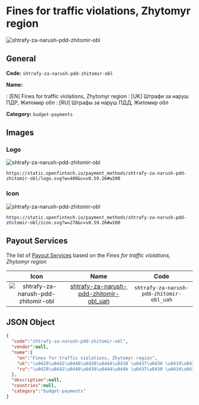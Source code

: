 
# Fines for traffic violations, Zhytomyr region 
![shtrafy-za-narush-pdd-zhitomir-obl](https://static.openfintech.io/payment_methods/shtrafy-za-narush-pdd-zhitomir-obl/logo.svg?w=400&c=v0.59.26#w200)  

## General 
**Code:** `shtrafy-za-narush-pdd-zhitomir-obl` 
 
**Name:** 
 
:	[EN] Fines for traffic violations, Zhytomyr region 
:	[UK] Штрафи за наруш ПДР, Житомир обл 
:	[RU] Штрафы за наруш ПДД, Житомир обл 
 
**Category:** `budget-payments` 
 

## Images 

### Logo 
![shtrafy-za-narush-pdd-zhitomir-obl](https://static.openfintech.io/payment_methods/shtrafy-za-narush-pdd-zhitomir-obl/logo.svg?w=400&c=v0.59.26#w200)  

```
https://static.openfintech.io/payment_methods/shtrafy-za-narush-pdd-zhitomir-obl/logo.svg?w=400&c=v0.59.26#w200
```  

### Icon 
![shtrafy-za-narush-pdd-zhitomir-obl](https://static.openfintech.io/payment_methods/shtrafy-za-narush-pdd-zhitomir-obl/icon.svg?w=278&c=v0.59.26#w100)  

```
https://static.openfintech.io/payment_methods/shtrafy-za-narush-pdd-zhitomir-obl/icon.svg?w=278&c=v0.59.26#w100
```  

## Payout Services 
 
The list of [Payout Services](/payout-services/) based on the _Fines for traffic violations, Zhytomyr region_ 

|Icon|Name|Code| 
|:---:|:---:|:---:| 
|![shtrafy-za-narush-pdd-zhitomir-obl](https://static.openfintech.io/payout_methods/shtrafy-za-narush-pdd-zhitomir-obl/icon.svg?w=278&c=v0.59.26#w40) |[shtrafy-za-narush-pdd-zhitomir-obl_uah](/payout-services/shtrafy-za-narush-pdd-zhitomir-obl_uah/)|`shtrafy-za-narush-pdd-zhitomir-obl_uah`| 
 

## JSON Object 

```json
{
  "code":"shtrafy-za-narush-pdd-zhitomir-obl",
  "vendor":null,
  "name":{
    "en":"Fines for traffic violations, Zhytomyr region",
    "uk":"\u0428\u0442\u0440\u0430\u0444\u0438 \u0437\u0430 \u043d\u0430\u0440\u0443\u0448 \u041f\u0414\u0420, \u0416\u0438\u0442\u043e\u043c\u0438\u0440 \u043e\u0431\u043b",
    "ru":"\u0428\u0442\u0440\u0430\u0444\u044b \u0437\u0430 \u043d\u0430\u0440\u0443\u0448 \u041f\u0414\u0414, \u0416\u0438\u0442\u043e\u043c\u0438\u0440 \u043e\u0431\u043b"
  },
  "description":null,
  "countries":null,
  "category":"budget-payments"
}
```  
